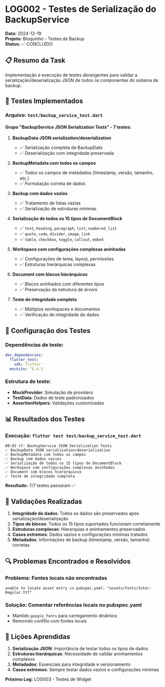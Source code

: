 # LOG002 - Testes de Serialização do BackupService

**Data:** 2024-12-19  
**Projeto:** Bloquinho - Testes de Backup  
**Status:** ✅ CONCLUÍDO

## 📋 Resumo da Task

Implementação e execução de testes abrangentes para validar a serialização/deserialização JSON de todos os componentes do sistema de backup.

## 🧪 Testes Implementados

### Arquivo: `test/backup_service_test.dart`

#### Grupo "BackupService JSON Serialization Tests" - 7 testes:

1. **BackupData JSON serialization/deserialization**
   - ✅ Serialização completa de BackupData
   - ✅ Deserialização com integridade preservada

2. **BackupMetadata com todos os campos**
   - ✅ Todos os campos de metadados (timestamp, versão, tamanho, etc.)
   - ✅ Formatação correta de dados

3. **Backup com dados vazios**
   - ✅ Tratamento de listas vazias
   - ✅ Serialização de estruturas mínimas

4. **Serialização de todos os 15 tipos de DocumentBlock**
   - ✅ `text`, `heading`, `paragraph`, `list`, `numbered_list`
   - ✅ `quote`, `code`, `divider`, `image`, `link`
   - ✅ `table`, `checkbox`, `toggle`, `callout`, `embed`

5. **Workspace com configurações complexas aninhadas**
   - ✅ Configurações de tema, layout, permissões
   - ✅ Estruturas hierárquicas complexas

6. **Document com blocos hierárquicos**
   - ✅ Blocos aninhados com diferentes tipos
   - ✅ Preservação da estrutura de árvore

7. **Teste de integridade completa**
   - ✅ Múltiplos workspaces e documentos
   - ✅ Verificação de integridade de dados

## 🔧 Configuração dos Testes

### Dependências de teste:
```yaml
dev_dependencies:
  flutter_test:
    sdk: flutter
  mockito: ^5.4.2
```

### Estrutura de teste:
- **MockProvider**: Simulação de providers
- **TestData**: Dados de teste padronizados
- **AssertionHelpers**: Validações customizadas

## 📊 Resultados dos Testes

### Execução: `flutter test test/backup_service_test.dart`

```
00:03 +7: BackupService JSON Serialization Tests
✅ BackupData JSON serialization/deserialization
✅ BackupMetadata com todos os campos
✅ Backup com dados vazios
✅ Serialização de todos os 15 tipos de DocumentBlock
✅ Workspace com configurações complexas aninhadas
✅ Document com blocos hierárquicos
✅ Teste de integridade completa
```

**Resultado:** 7/7 testes passaram ✅

## 🎯 Validações Realizadas

1. **Integridade de dados**: Todos os dados são preservados após serialização/deserialização
2. **Tipos de blocos**: Todos os 15 tipos suportados funcionam corretamente
3. **Estruturas complexas**: Hierarquias e aninhamentos preservados
4. **Casos extremos**: Dados vazios e configurações mínimas tratados
5. **Metadados**: Informações de backup (timestamp, versão, tamanho) corretas

## 🔍 Problemas Encontrados e Resolvidos

### Problema: Fontes locais não encontradas
```
unable to locate asset entry in pubspec.yaml: "assets/fonts/Inter-Regular.ttf"
```

### Solução: Comentar referências locais no pubspec.yaml
- Mantido `google_fonts` para carregamento dinâmico
- Removido conflito com fontes locais

## 📝 Lições Aprendidas

1. **Serialização JSON**: Importância de testar todos os tipos de dados
2. **Estruturas hierárquicas**: Necessidade de validar aninhamentos complexos
3. **Metadados**: Essenciais para integridade e versionamento
4. **Casos extremos**: Sempre testar dados vazios e configurações mínimas

**Próximo Log:** LOG003 - Testes de Widget 